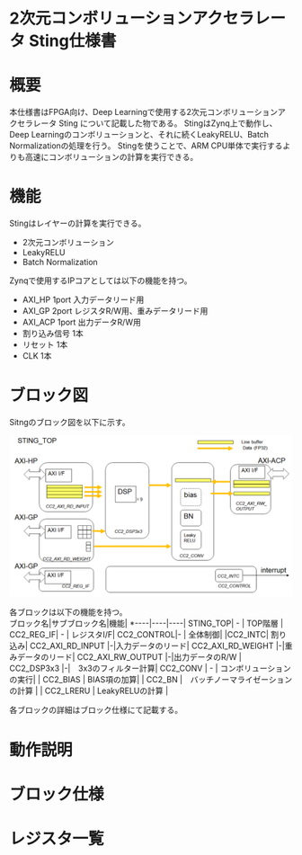 2次元コンボリューションアクセラレータ Sting仕様書
=====

# 概要
本仕様書はFPGA向け、Deep Learningで使用する2次元コンボリューションアクセラレータ Sting について記載した物である。
StingはZynq上で動作し、Deep Learningのコンボリューションと、それに続くLeakyRELU、Batch Normalizationの処理を行う。
Stingを使うことで、ARM CPU単体で実行するよりも高速にコンボリューションの計算を実行できる。

# 機能

Stingはレイヤーの計算を実行できる。

- 2次元コンボリューション
- LeakyRELU
- Batch Normalization

Zynqで使用するIPコアとしては以下の機能を持つ。
- AXI_HP 1port 入力データリード用
- AXI_GP 2port レジスタR/W用、重みデータリード用
- AXI_ACP 1port 出力データR/W用
- 割り込み信号 1本
- リセット 1本
- CLK 1本

# ブロック図
Sitngのブロック図を以下に示す。

<img src="blk.png">

各ブロックは以下の機能を持つ。  
ブロック名|サブブロック名|機能|
*----|----|----|
STING\_TOP| - | TOP階層 |
CC2\_REG\_IF| - | レジスタI/F|
CC2\_CONTROL|- | 全体制御|
|CC2\_INTC| 割り込み|
CC2\_AXI\_RD\_INPUT |-|入力データのリード|
CC2\_AXI\_RD\_WEIGHT |-|重みデータのリード|
CC2\_AXI\_RW\_OUTPUT |-|出力データのR/W |
CC2\_DSP3x3 |-|　3x3のフィルター計算|
CC2\_CONV | - | コンボリューションの実行|
| CC2\_BIAS | BIAS項の加算|
| CC2\_BN |　バッチノーマライゼーションの計算 |
| CC2\_LRERU | LeakyRELUの計算 |

各ブロックの詳細はブロック仕様にて記載する。

# 動作説明

# ブロック仕様

# レジスタ一覧

